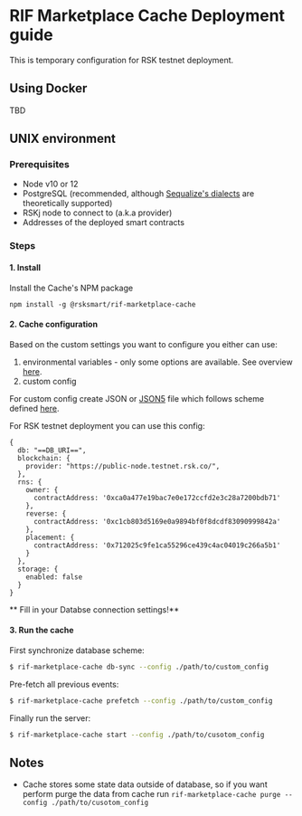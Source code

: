 # RIF Marketplace Cache Deployment guide

This is temporary configuration for RSK testnet deployment.

## Using Docker

TBD

## UNIX environment

### Prerequisites

 - Node v10 or 12
 - PostgreSQL (recommended, although [Sequalize's dialects](https://sequelize.org/v5/manual/dialects.html) are theoretically supported)
 - RSKj node to connect to (a.k.a provider)
 - Addresses of the deployed smart contracts

### Steps

#### 1. Install

Install the Cache's NPM package

```
npm install -g @rsksmart/rif-marketplace-cache
```

#### 2. Cache configuration

Based on the custom settings you want to configure you either can use:

 1. environmental variables - only some options are available. See overview [here](./README.md#environment-variables-overview).
 2. custom config

For custom config create JSON or [JSON5](https://json5.org/) file which follows scheme defined [here](./src/definitions.ts).

For RSK testnet deployment you can use this config:

```json5
{
  db: "==DB_URI==",
  blockchain: {
    provider: "https://public-node.testnet.rsk.co/",
  },
  rns: {
    owner: {
      contractAddress: '0xca0a477e19bac7e0e172ccfd2e3c28a7200bdb71'
    },
    reverse: {
      contractAddress: '0xc1cb803d5169e0a9894bf0f8dcdf83090999842a'
    },
    placement: {
      contractAddress: '0x712025c9fe1ca55296ce439c4ac04019c266a5b1'
    }
  },
  storage: {
    enabled: false
  }
}
```

** Fill in your Databse connection settings!**

#### 3. Run the cache

First synchronize database scheme:

```bash
$ rif-marketplace-cache db-sync --config ./path/to/custom_config
```

Pre-fetch all previous events:

```bash
$ rif-marketplace-cache prefetch --config ./path/to/custom_config
```

Finally run the server:

```bash
$ rif-marketplace-cache start --config ./path/to/cusotom_config
```

## Notes

 - Cache stores some state data outside of database, so if you want perform purge the data from cache run `rif-marketplace-cache purge --config ./path/to/cusotom_config`
